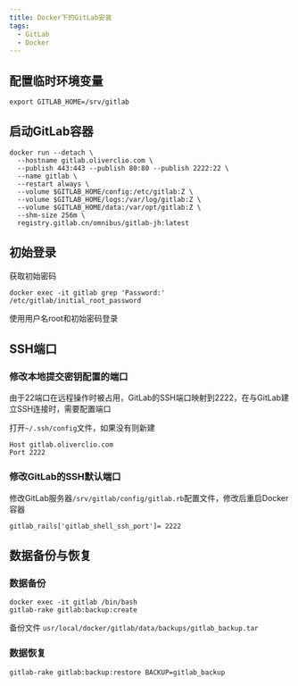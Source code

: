 ```yaml
---
title: Docker下的GitLab安装
tags: 
  - GitLab
  - Docker
---
```


## 配置临时环境变量

```shell
export GITLAB_HOME=/srv/gitlab
```

<!--more-->

## 启动GitLab容器

```
docker run --detach \
  --hostname gitlab.oliverclio.com \
  --publish 443:443 --publish 80:80 --publish 2222:22 \
  --name gitlab \
  --restart always \
  --volume $GITLAB_HOME/config:/etc/gitlab:Z \
  --volume $GITLAB_HOME/logs:/var/log/gitlab:Z \
  --volume $GITLAB_HOME/data:/var/opt/gitlab:Z \
  --shm-size 256m \
  registry.gitlab.cn/omnibus/gitlab-jh:latest
```

## 初始登录

获取初始密码

```
docker exec -it gitlab grep 'Password:' /etc/gitlab/initial_root_password
```

使用用户名root和初始密码登录

## SSH端口

### 修改本地提交密钥配置的端口

由于22端口在远程操作时被占用，GitLab的SSH端口映射到2222，在与GitLab建立SSH连接时，需要配置端口

打开`~/.ssh/config`文件，如果没有则新建

```
Host gitlab.oliverclio.com
Port 2222
```

### 修改GitLab的SSH默认端口

修改GitLab服务器`/srv/gitlab/config/gitlab.rb`配置文件，修改后重启Docker容器

```
gitlab_rails['gitlab_shell_ssh_port']= 2222
```

## 数据备份与恢复

### 数据备份

```
docker exec -it gitlab /bin/bash
gitlab-rake gitlab:backup:create
```

备份文件 `usr/local/docker/gitlab/data/backups/gitlab_backup.tar`

### 数据恢复

```
gitlab-rake gitlab:backup:restore BACKUP=gitlab_backup
```

